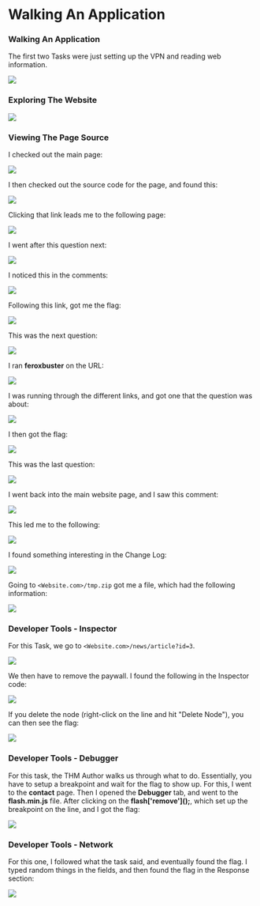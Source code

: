 # Walking An Application

### Walking An Application

The first two Tasks were just setting up the VPN and reading web information.

![](<../../.gitbook/assets/image (614) (1).png>)

### Exploring The Website

![](<../../.gitbook/assets/image (643).png>)

### Viewing The Page Source

I checked out the main page:

![](<../../.gitbook/assets/image (574) (1) (1).png>)

I then checked out the source code for the page, and found this:

![](<../../.gitbook/assets/image (328) (1) (1) (1).png>)

Clicking that link leads me to the following page:

![](<../../.gitbook/assets/image (370) (1) (1) (1) (1).png>)

I went after this question next:

![](<../../.gitbook/assets/image (324) (1) (1).png>)

I noticed this in the comments:

![](<../../.gitbook/assets/image (476).png>)

Following this link, got me the flag:

![](<../../.gitbook/assets/image (352) (1) (1) (1) (1).png>)

This was the next question:

![](<../../.gitbook/assets/image (411) (1) (1) (1).png>)

I ran **feroxbuster** on the URL:

![](<../../.gitbook/assets/image (444).png>)

I was running through the different links, and got one that the question was about:

![](<../../.gitbook/assets/image (328) (1) (1).png>)

I then got the flag:

![](<../../.gitbook/assets/image (621) (1).png>)

This was the last question:

![](<../../.gitbook/assets/image (630).png>)

I went back into the main website page, and I saw this comment:

![](<../../.gitbook/assets/image (688).png>)

This led me to the following:

![](<../../.gitbook/assets/image (352) (1) (1) (1).png>)

I found something interesting in the Change Log:

![](<../../.gitbook/assets/image (539).png>)

Going to `<Website.com>/tmp.zip` got me a file, which had the following information:

![](<../../.gitbook/assets/image (411) (1) (1).png>)

### Developer Tools - Inspector

For this Task, we go to `<Website.com>/news/article?id=3`.&#x20;

![](<../../.gitbook/assets/image (568) (1).png>)

We then have to remove the paywall. I found the following in the Inspector code:

![](<../../.gitbook/assets/image (552).png>)

If you delete the node (right-click on the line and hit "Delete Node"), you can then see the flag:

![](<../../.gitbook/assets/image (454).png>)

### Developer Tools - Debugger

For this task, the THM Author walks us through what to do. Essentially, you have to setup a breakpoint and wait for the flag to show up. For this, I went to the **contact** page. Then I opened the **Debugger** tab, and went to the **flash.min.js** file. After clicking on the **flash\['remove']\();**, which set up the breakpoint on the line, and I got the flag:

![](<../../.gitbook/assets/image (492).png>)

### Developer Tools - Network

For this one, I followed what the task said, and eventually found the flag. I typed random things in the fields, and then found the flag in the Response section:

![](<../../.gitbook/assets/image (370) (1) (1) (1).png>)
